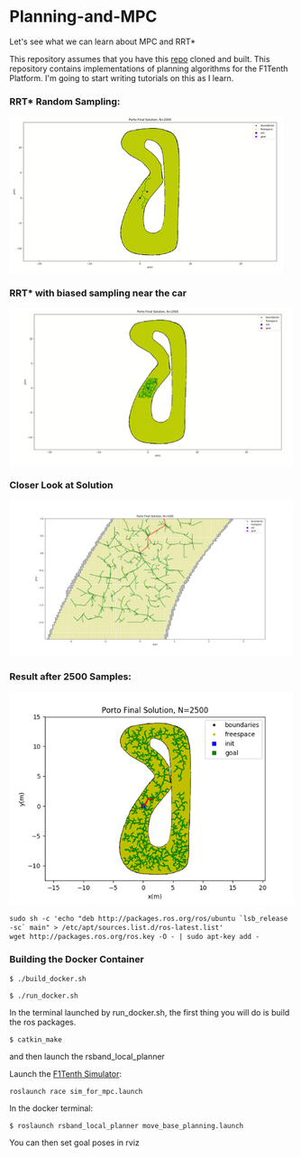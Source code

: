 # Planning-and-MPC

Let's see what we can learn about MPC and RRT*

This repository assumes that you have this [repo](https://github.com/pmusau17/Platooning-F1Tenth) cloned and built. This repository contains implementations of planning algorithms for the F1Tenth Platform. I'm going to start writing tutorials on this as I learn. 

### RRT* Random Sampling:
![RRT_Biased](images/rrt_normal.gif)

### RRT* with biased sampling near the car
![RRT Biased](images/rrt_biased.gif)

### Closer Look at Solution 
![RRT_Grid](images/RRT_grid.png)

### Result after 2500 Samples:
![Porto Grid](images/Porto2500.png)

```
sudo sh -c 'echo "deb http://packages.ros.org/ros/ubuntu `lsb_release -sc` main" > /etc/apt/sources.list.d/ros-latest.list'
wget http://packages.ros.org/ros.key -O - | sudo apt-key add -
```

### Building the Docker Container

```
$ ./build_docker.sh
```

```
$ ./run_docker.sh
```

In the terminal launched by run_docker.sh, the first thing you will do is build the ros packages.

```
$ catkin_make 
```

and then launch the rsband_local_planner 


Launch the [F1Tenth Simulator](https://github.com/pmusau17/Platooning-F1Tenth): 

```
roslaunch race sim_for_mpc.launch
```

In the docker terminal: 

```
$ roslaunch rsband_local_planner move_base_planning.launch
```

You can then set goal poses in rviz
